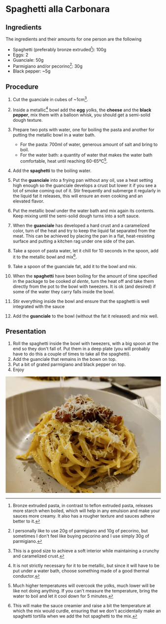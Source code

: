 # Spaghetti alla Carbonara

## Ingredients

The ingredients and their amounts for one person are the following

- Spaghetti (preferably bronze extruded[^1]): 100g
- Eggs: 2
- Guanciale: 50g
- Parmigiano and/or pecorino[^2]: 30g
- Black pepper: ~5g

## Procedure

1. Cut the guanciale in cubes of ~1cm[^3].

1. Inside a metallic[^4] bowl add the **egg** yolks, the **cheese** and the **black pepper**, mix them with a balloon whisk, you should get a semi-solid dough texture.
2. Prepare two pots with water, one for boiling the pasta and another for putting the metallic bowl in a water bath.
   - For the pasta: 700ml of water, generous amount of salt and bring to boil.
   - For the water bath: a quantity of water that makes the water bath comfortable, heat until reaching 60-65ºC[^5].
3. Add the **spaghetti** to the boiling water.
4. Put the **guanciale** into a frying pan without any oil, use a heat setting high enough so the guanciale develops a crust but lower it if you see a lot of smoke coming out of it. Stir frequently and submerge it regularly in the liquid fat it releases, this will ensure an even cooking and an elevated flavor.
5. Put the metallic bowl under the water bath and mix again its contents. Keep mixing until the semi-solid dough turns into a soft sauce.
6. When the **guanciale** has developed a hard crust and a caramelized color, turn of the heat and try to keep the liquid fat separated from the meat. This can be achieved by placing the pan in a flat, heat-resisting surface and putting a kitchen rag under one side of the pan.
7. Take a spoon of pasta water, let it chill for 10 seconds in the spoon, add it to the metallic bowl and mix[^6].
8. Take a spoon of the guanciale fat, add it to the bowl and mix.
9. When the **spaghetti** have been boiling for the amount of time specified in the package to be cooked *al dente*, turn the heat off and take them directly from the pot to the bowl with tweezers. It is ok (and desired) if some of the water they carry falls inside the bowl.
10. Stir everything inside the bowl and ensure that the spaghetti is well integrated with the sauce
11. Add the **guanciale** to the bowl (without the fat it released) and mix well.

## Presentation

1. Roll the spaghetti inside the bowl with tweezers, with a big spoon at the end so they don't fall of. Put them in a deep plate (you will probably have to do this a couple of times to take all the spaghetti). 
2. Add the guanciale that remains in the bown on top.
3. Put a bit of grated parmigiano and black pepper on top.
4. Enjoy

![](../../img/spaghetti_alla_carbonara.jpg)

[^1]: Bronze extruded pasta, in contrast to teflon extruded pasta, releases more starch when boiled, which will help in any emulsion and make your sauces more creamy. It also has a rougher texture and sauces adhere better to it.
[^2]: I personally like to use 20g of parmigiano and 10g of pecorino, but sometimes I don't feel like buying pecorino and I use simply 30g of parmigiano.
[^3]: This is a good size to achieve a soft interior while maintaining a crunchy and caramelized crust. 
[^4]: It is not strictly necessary for it to be metallic, but since it will have to be put under a water bath, choose something made of a good thermal conductor. 
[^5]: Much higher temperatures will overcook the yolks, much lower will be like not doing anything. If you can't measure the temperature, bring the water to boil and let it cool down for 5 minutes.
[^6]: This will make the sauce creamier and raise a bit the temperature at which the mix would curdle, ensuring that we don't accidentally make an spaghetti tortilla when we add the hot spaghetti to the mix.





